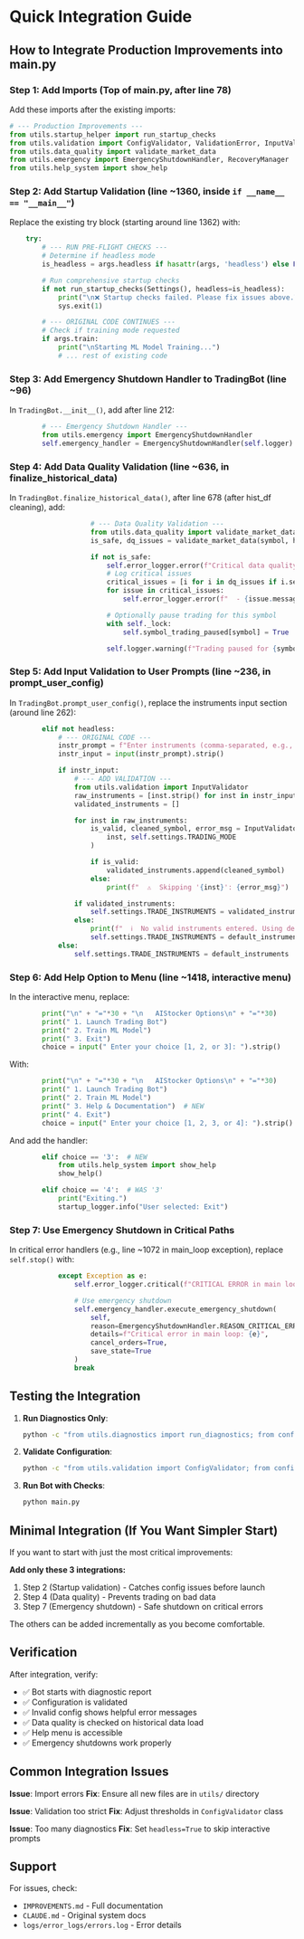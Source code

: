 # Quick Integration Guide

## How to Integrate Production Improvements into main.py

### Step 1: Add Imports (Top of main.py, after line 78)

Add these imports after the existing imports:

```python
# --- Production Improvements ---
from utils.startup_helper import run_startup_checks
from utils.validation import ConfigValidator, ValidationError, InputValidator
from utils.data_quality import validate_market_data
from utils.emergency import EmergencyShutdownHandler, RecoveryManager
from utils.help_system import show_help
```

### Step 2: Add Startup Validation (line ~1360, inside `if __name__ == "__main__"`)

Replace the existing try block (starting around line 1362) with:

```python
    try:
        # --- RUN PRE-FLIGHT CHECKS ---
        # Determine if headless mode
        is_headless = args.headless if hasattr(args, 'headless') else False

        # Run comprehensive startup checks
        if not run_startup_checks(Settings(), headless=is_headless):
            print("\n❌ Startup checks failed. Please fix issues above.\n")
            sys.exit(1)

        # --- ORIGINAL CODE CONTINUES ---
        # Check if training mode requested
        if args.train:
            print("\nStarting ML Model Training...")
            # ... rest of existing code
```

### Step 3: Add Emergency Shutdown Handler to TradingBot (line ~96)

In `TradingBot.__init__()`, add after line 212:

```python
        # --- Emergency Shutdown Handler ---
        from utils.emergency import EmergencyShutdownHandler
        self.emergency_handler = EmergencyShutdownHandler(self.logger)
```

### Step 4: Add Data Quality Validation (line ~636, in finalize_historical_data)

In `TradingBot.finalize_historical_data()`, after line 678 (after hist_df cleaning), add:

```python
                    # --- Data Quality Validation ---
                    from utils.data_quality import validate_market_data
                    is_safe, dq_issues = validate_market_data(symbol, hist_df, self.settings, self.logger)

                    if not is_safe:
                        self.error_logger.error(f"Critical data quality issues detected for {symbol}")
                        # Log critical issues
                        critical_issues = [i for i in dq_issues if i.severity == "CRITICAL"]
                        for issue in critical_issues:
                            self.error_logger.error(f"  - {issue.message}")

                        # Optionally pause trading for this symbol
                        with self._lock:
                            self.symbol_trading_paused[symbol] = True

                        self.logger.warning(f"Trading paused for {symbol} due to data quality issues.")
```

### Step 5: Add Input Validation to User Prompts (line ~236, in prompt_user_config)

In `TradingBot.prompt_user_config()`, replace the instruments input section (around line 262):

```python
        elif not headless:
            # --- ORIGINAL CODE ---
            instr_prompt = f"Enter instruments (comma-separated, e.g., {','.join(default_instruments)}): "
            instr_input = input(instr_prompt).strip()

            if instr_input:
                # --- ADD VALIDATION ---
                from utils.validation import InputValidator
                raw_instruments = [inst.strip() for inst in instr_input.split(',') if inst.strip()]
                validated_instruments = []

                for inst in raw_instruments:
                    is_valid, cleaned_symbol, error_msg = InputValidator.validate_symbol_input(
                        inst, self.settings.TRADING_MODE
                    )

                    if is_valid:
                        validated_instruments.append(cleaned_symbol)
                    else:
                        print(f"  ⚠️  Skipping '{inst}': {error_msg}")

                if validated_instruments:
                    self.settings.TRADE_INSTRUMENTS = validated_instruments
                else:
                    print(f"  ℹ️  No valid instruments entered. Using defaults: {default_instruments}")
                    self.settings.TRADE_INSTRUMENTS = default_instruments
            else:
                self.settings.TRADE_INSTRUMENTS = default_instruments
```

### Step 6: Add Help Option to Menu (line ~1418, interactive menu)

In the interactive menu, replace:

```python
        print("\n" + "="*30 + "\n   AIStocker Options\n" + "="*30)
        print(" 1. Launch Trading Bot")
        print(" 2. Train ML Model")
        print(" 3. Exit")
        choice = input(" Enter your choice [1, 2, or 3]: ").strip()
```

With:

```python
        print("\n" + "="*30 + "\n   AIStocker Options\n" + "="*30)
        print(" 1. Launch Trading Bot")
        print(" 2. Train ML Model")
        print(" 3. Help & Documentation")  # NEW
        print(" 4. Exit")
        choice = input(" Enter your choice [1, 2, 3, or 4]: ").strip()
```

And add the handler:

```python
        elif choice == '3':  # NEW
            from utils.help_system import show_help
            show_help()

        elif choice == '4':  # WAS '3'
            print("Exiting.")
            startup_logger.info("User selected: Exit")
```

### Step 7: Use Emergency Shutdown in Critical Paths

In critical error handlers (e.g., line ~1072 in main_loop exception), replace `self.stop()` with:

```python
            except Exception as e:
                self.error_logger.critical(f"CRITICAL ERROR in main loop: {e}", exc_info=True)

                # Use emergency shutdown
                self.emergency_handler.execute_emergency_shutdown(
                    self,
                    reason=EmergencyShutdownHandler.REASON_CRITICAL_ERROR,
                    details=f"Critical error in main loop: {e}",
                    cancel_orders=True,
                    save_state=True
                )
                break
```

## Testing the Integration

1. **Run Diagnostics Only**:
   ```bash
   python -c "from utils.diagnostics import run_diagnostics; from config.settings import Settings; run_diagnostics(Settings())"
   ```

2. **Validate Configuration**:
   ```bash
   python -c "from utils.validation import ConfigValidator; from config.settings import Settings; errors = ConfigValidator.validate_settings(Settings()); print(f'Found {len(errors)} issues'); [print(e.format_message()) for e in errors]"
   ```

3. **Run Bot with Checks**:
   ```bash
   python main.py
   ```

## Minimal Integration (If You Want Simpler Start)

If you want to start with just the most critical improvements:

**Add only these 3 integrations:**
1. Step 2 (Startup validation) - Catches config issues before launch
2. Step 4 (Data quality) - Prevents trading on bad data
3. Step 7 (Emergency shutdown) - Safe shutdown on critical errors

The others can be added incrementally as you become comfortable.

## Verification

After integration, verify:

- ✅ Bot starts with diagnostic report
- ✅ Configuration is validated
- ✅ Invalid config shows helpful error messages
- ✅ Data quality is checked on historical data load
- ✅ Help menu is accessible
- ✅ Emergency shutdowns work properly

## Common Integration Issues

**Issue**: Import errors
**Fix**: Ensure all new files are in `utils/` directory

**Issue**: Validation too strict
**Fix**: Adjust thresholds in `ConfigValidator` class

**Issue**: Too many diagnostics
**Fix**: Set `headless=True` to skip interactive prompts

## Support

For issues, check:
- `IMPROVEMENTS.md` - Full documentation
- `CLAUDE.md` - Original system docs
- `logs/error_logs/errors.log` - Error details
